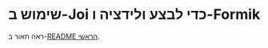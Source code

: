 # שימוש ב-Joi כדי לבצע ולידציה ו-Formik

ראה תאור ב-[README הראשי](../README.md#%D7%A9%D7%99%D7%9E%D7%95%D7%A9-%D7%91-joi-%D7%9B%D7%93%D7%99-%D7%9C%D7%91%D7%A6%D7%A2-%D7%95%D7%9C%D7%99%D7%93%D7%A6%D7%99%D7%94-%D7%95-formik).